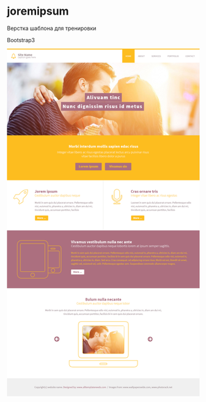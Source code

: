 # joremipsum
Верстка шаблона для тренировки

Bootstrap3

![alt text](https://github.com/IgorLevchenko/joremipsum/blob/master/preview.jpg "preview")
